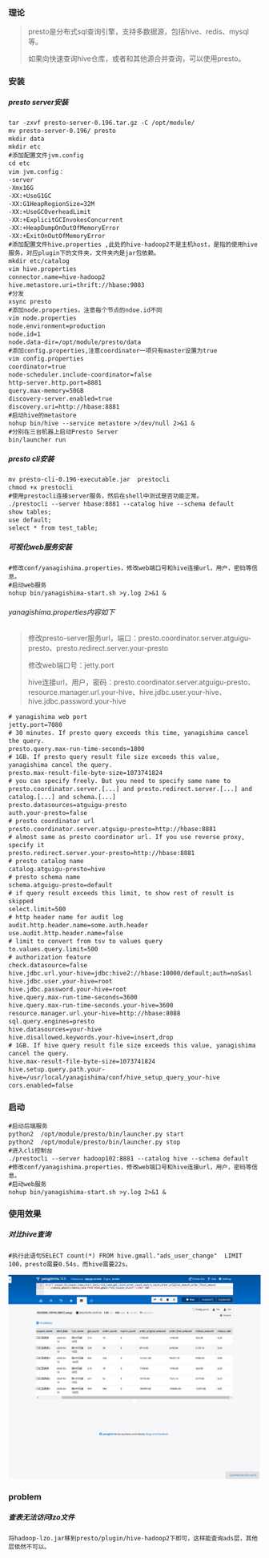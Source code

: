 ### 理论

>presto是分布式sql查询引擎，支持多数据源，包括hive、redis、mysql等。
>
>如果向快速查询hive仓库，或者和其他源合并查询，可以使用presto。

### 安装

##### presto server安装

```
tar -zxvf presto-server-0.196.tar.gz -C /opt/module/
mv presto-server-0.196/ presto
mkdir data
mkdir etc
#添加配置文件jvm.config
cd etc 
vim jvm.config：
-server
-Xmx16G
-XX:+UseG1GC
-XX:G1HeapRegionSize=32M
-XX:+UseGCOverheadLimit
-XX:+ExplicitGCInvokesConcurrent
-XX:+HeapDumpOnOutOfMemoryError
-XX:+ExitOnOutOfMemoryError
#添加配置文件hive.properties ,此处的hive-hadoop2不是主机host，是指的使用hive服务，对应plugin下的文件夹，文件夹内是jar包依赖。
mkdir etc/catalog
vim hive.properties 
connector.name=hive-hadoop2
hive.metastore.uri=thrift://hbase:9083
#分发
xsync presto
#添加node.properties，注意每个节点的ndoe.id不同
vim node.properties
node.environment=production
node.id=1
node.data-dir=/opt/module/presto/data
#添加config.properties,注意coordinator一项只有master设置为true
vim config.properties
coordinator=true
node-scheduler.include-coordinator=false
http-server.http.port=8881
query.max-memory=50GB
discovery-server.enabled=true
discovery.uri=http://hbase:8881
#启动hive的metastore
nohup bin/hive --service metastore >/dev/null 2>&1 &
#分别在三台机器上启动Presto Server
bin/launcher run
```

##### presto cli安装

```
mv presto-cli-0.196-executable.jar  prestocli
chmod +x prestocli
#使用prestocli连接server服务，然后在shell中测试是否功能正常。
./prestocli --server hbase:8881 --catalog hive --schema default
show tables;
use default;
select * from test_table;
```

##### 可视化web服务安装

```
#修改conf/yanagishima.properties，修改web端口号和hive连接url，用户，密码等信息。
#启动web服务
nohup bin/yanagishima-start.sh >y.log 2>&1 &
```

###### yanagishima.properties内容如下

>修改presto-server服务url，端口：presto.coordinator.server.atguigu-presto、presto.redirect.server.your-presto
>
>修改web端口号：jetty.port
>
>hive连接url，用户，密码：presto.coordinator.server.atguigu-presto、resource.manager.url.your-hive、hive.jdbc.user.your-hive、hive.jdbc.password.your-hive

```
# yanagishima web port
jetty.port=7080
# 30 minutes. If presto query exceeds this time, yanagishima cancel the query.
presto.query.max-run-time-seconds=1800
# 1GB. If presto query result file size exceeds this value, yanagishima cancel the query.
presto.max-result-file-byte-size=1073741824
# you can specify freely. But you need to specify same name to presto.coordinator.server.[...] and presto.redirect.server.[...] and catalog.[...] and schema.[...]
presto.datasources=atguigu-presto
auth.your-presto=false
# presto coordinator url
presto.coordinator.server.atguigu-presto=http://hbase:8881
# almost same as presto coordinator url. If you use reverse proxy, specify it
presto.redirect.server.your-presto=http://hbase:8881
# presto catalog name
catalog.atguigu-presto=hive
# presto schema name
schema.atguigu-presto=default
# if query result exceeds this limit, to show rest of result is skipped
select.limit=500
# http header name for audit log
audit.http.header.name=some.auth.header
use.audit.http.header.name=false
# limit to convert from tsv to values query
to.values.query.limit=500
# authorization feature
check.datasource=false
hive.jdbc.url.your-hive=jdbc:hive2://hbase:10000/default;auth=noSasl
hive.jdbc.user.your-hive=root
hive.jdbc.password.your-hive=root
hive.query.max-run-time-seconds=3600
hive.query.max-run-time-seconds.your-hive=3600
resource.manager.url.your-hive=http://hbase:8088
sql.query.engines=presto
hive.datasources=your-hive
hive.disallowed.keywords.your-hive=insert,drop
# 1GB. If hive query result file size exceeds this value, yanagishima cancel the query.
hive.max-result-file-byte-size=1073741824
hive.setup.query.path.your-hive=/usr/local/yanagishima/conf/hive_setup_query_your-hive
cors.enabled=false
```



### 启动

```
#启动后端服务
python2  /opt/module/presto/bin/launcher.py start
python2  /opt/module/presto/bin/launcher.py stop
#进入cli控制台
./prestocli --server hadoop102:8881 --catalog hive --schema default
#修改conf/yanagishima.properties，修改web端口号和hive连接url，用户，密码等信息。
#启动web服务
nohup bin/yanagishima-start.sh >y.log 2>&1 &
```

### 使用效果

##### 对比hive查询

```
#执行此语句SELECT count(*) FROM hive.gmall."ads_user_change"  LIMIT 100，presto需要0.54s，而hive需要22s。
```

![presto](..\resources\images\presto.png)

### problem

##### 查表无法访问lzo文件

```
将hadoop-lzo.jar移到presto/plugin/hive-hadoop2下即可，这样能查询ads层，其他层依然不可以。
```

